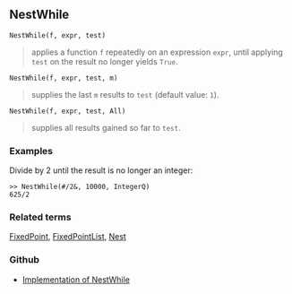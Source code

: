 ## NestWhile

```
NestWhile(f, expr, test)
```
> applies a function `f` repeatedly on an expression `expr`, until applying `test` on the result no longer yields `True`.

```
NestWhile(f, expr, test, m)
```
> supplies the last `m` results to `test` (default value: `1`).
	
```
NestWhile(f, expr, test, All)
```
> supplies all results gained so far to `test`.

### Examples

Divide by 2 until the result is no longer an integer:

``` 
>> NestWhile(#/2&, 10000, IntegerQ)
625/2
```

### Related terms 
[FixedPoint](FixedPoint.md), [FixedPointList](FixedPointList.md), [Nest](Nest.md) 





### Github

* [Implementation of NestWhile](https://github.com/axkr/symja_android_library/blob/master/symja_android_library/matheclipse-core/src/main/java/org/matheclipse/core/builtin/Programming.java#L1529) 
